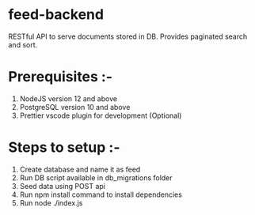 # feed-backend

RESTful API to serve documents stored in DB. Provides paginated search and sort.

# Prerequisites :-

1. NodeJS version 12 and above
2. PostgreSQL version 10 and above
3. Prettier vscode plugin for development (Optional)

# Steps to setup :-

1. Create database and name it as feed
2. Run DB script available in db_migrations folder
3. Seed data using POST api
4. Run npm install command to install dependencies
5. Run node ./index.js
